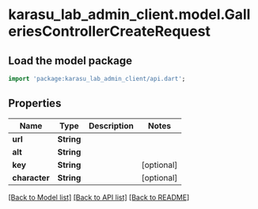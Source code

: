 # karasu_lab_admin_client.model.GalleriesControllerCreateRequest

## Load the model package
```dart
import 'package:karasu_lab_admin_client/api.dart';
```

## Properties
Name | Type | Description | Notes
------------ | ------------- | ------------- | -------------
**url** | **String** |  | 
**alt** | **String** |  | 
**key** | **String** |  | [optional] 
**character** | **String** |  | [optional] 

[[Back to Model list]](../README.md#documentation-for-models) [[Back to API list]](../README.md#documentation-for-api-endpoints) [[Back to README]](../README.md)


